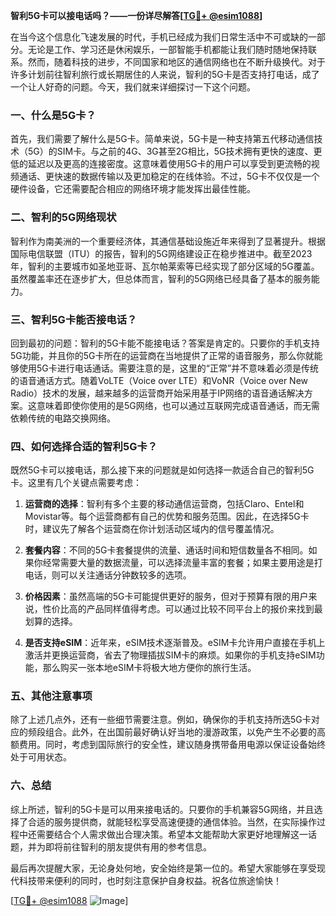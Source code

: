 **智利5G卡可以接电话吗？——一份详尽解答[[TG💪+ @esim1088](https://t.me/s/esim1088)]**

在当今这个信息化飞速发展的时代，手机已经成为我们日常生活中不可或缺的一部分。无论是工作、学习还是休闲娱乐，一部智能手机都能让我们随时随地保持联系。然而，随着科技的进步，不同国家和地区的通信网络也在不断升级换代。对于许多计划前往智利旅行或长期居住的人来说，智利的5G卡是否支持打电话，成了一个让人好奇的问题。今天，我们就来详细探讨一下这个问题。

### 一、什么是5G卡？

首先，我们需要了解什么是5G卡。简单来说，5G卡是一种支持第五代移动通信技术（5G）的SIM卡。与之前的4G、3G甚至2G相比，5G技术拥有更快的速度、更低的延迟以及更高的连接密度。这意味着使用5G卡的用户可以享受到更流畅的视频通话、更快速的数据传输以及更加稳定的在线体验。不过，5G卡不仅仅是一个硬件设备，它还需要配合相应的网络环境才能发挥出最佳性能。

### 二、智利的5G网络现状

智利作为南美洲的一个重要经济体，其通信基础设施近年来得到了显著提升。根据国际电信联盟（ITU）的报告，智利的5G网络建设正在稳步推进中。截至2023年，智利的主要城市如圣地亚哥、瓦尔帕莱索等已经实现了部分区域的5G覆盖。虽然覆盖率还在逐步扩大，但总体而言，智利的5G网络已经具备了基本的服务能力。

### 三、智利5G卡能否接电话？

回到最初的问题：智利的5G卡能不能接电话？答案是肯定的。只要你的手机支持5G功能，并且你的5G卡所在的运营商在当地提供了正常的语音服务，那么你就能够使用5G卡进行电话通话。需要注意的是，这里的“正常”并不意味着必须是传统的语音通话方式。随着VoLTE（Voice over LTE）和VoNR（Voice over New Radio）技术的发展，越来越多的运营商开始采用基于IP网络的语音通话解决方案。这意味着即使你使用的是5G网络，也可以通过互联网完成语音通话，而无需依赖传统的电路交换网络。

### 四、如何选择合适的智利5G卡？

既然5G卡可以接电话，那么接下来的问题就是如何选择一款适合自己的智利5G卡。这里有几个关键点需要考虑：

1. **运营商的选择**：智利有多个主要的移动通信运营商，包括Claro、Entel和Movistar等。每个运营商都有自己的优势和服务范围。因此，在选择5G卡时，建议先了解各个运营商在你计划活动区域内的信号覆盖情况。
   
2. **套餐内容**：不同的5G卡套餐提供的流量、通话时间和短信数量各不相同。如果你经常需要大量的数据流量，可以选择流量丰富的套餐；如果主要用途是打电话，则可以关注通话分钟数较多的选项。

3. **价格因素**：虽然高端的5G卡可能提供更好的服务，但对于预算有限的用户来说，性价比高的产品同样值得考虑。可以通过比较不同平台上的报价来找到最划算的选择。

4. **是否支持eSIM**：近年来，eSIM技术逐渐普及。eSIM卡允许用户直接在手机上激活并更换运营商，省去了物理插拔SIM卡的麻烦。如果你的手机支持eSIM功能，那么购买一张本地eSIM卡将极大地方便你的旅行生活。

### 五、其他注意事项

除了上述几点外，还有一些细节需要注意。例如，确保你的手机支持所选5G卡对应的频段组合。此外，在出国前最好确认好当地的漫游政策，以免产生不必要的高额费用。同时，考虑到国际旅行的安全性，建议随身携带备用电源以保证设备始终处于可用状态。

### 六、总结

综上所述，智利的5G卡是可以用来接电话的。只要你的手机兼容5G网络，并且选择了合适的服务提供商，就能轻松享受高速便捷的通信体验。当然，在实际操作过程中还需要结合个人需求做出合理决策。希望本文能帮助大家更好地理解这一话题，并为即将前往智利的朋友提供有用的参考信息。

最后再次提醒大家，无论身处何地，安全始终是第一位的。希望大家能够在享受现代科技带来便利的同时，也时刻注意保护自身权益。祝各位旅途愉快！

[[TG💪+ @esim1088](https://t.me/s/esim1088) ![Image](https://i.postimg.cc/4NQfJmqS/Snipaste-2025-05-13-00-14-12.png)]